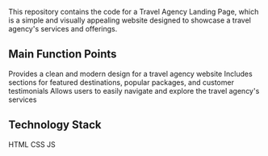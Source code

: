 This repository contains the code for a Travel Agency Landing Page, which is a simple and visually appealing website designed to showcase a travel agency's services and offerings.

## Main Function Points
Provides a clean and modern design for a travel agency website
Includes sections for featured destinations, popular packages, and customer testimonials
Allows users to easily navigate and explore the travel agency's services
## Technology Stack
HTML
CSS
JS
